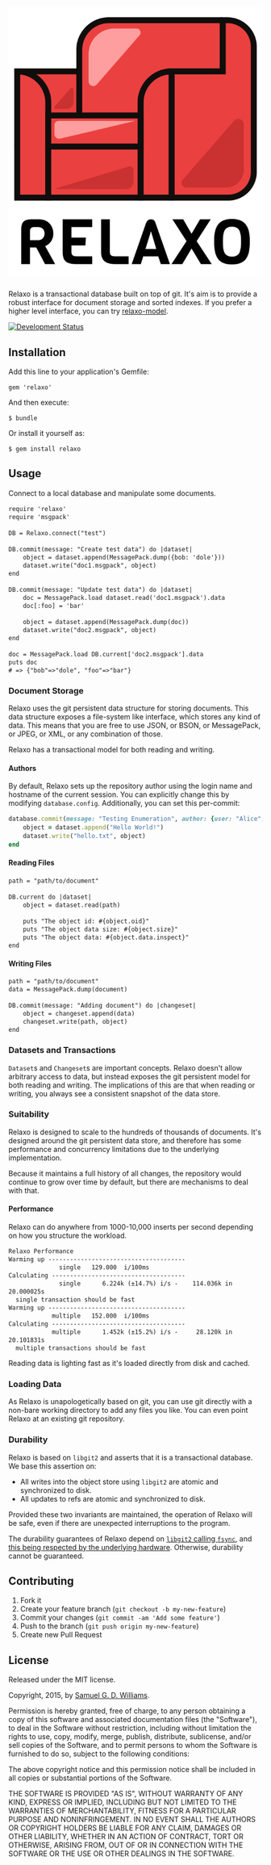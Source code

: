 # ![Relaxo](logo.svg)

Relaxo is a transactional database built on top of git. It's aim is to provide a robust interface for document storage and sorted indexes. If you prefer a higher level interface, you can try [relaxo-model](https://github.com/ioquatix/relaxo-model).

[![Development Status](https://github.com/ioquatix/relaxo/workflows/Development/badge.svg)](https://github.com/ioquatix/relaxo/actions?workflow=Development)

## Installation

Add this line to your application's Gemfile:

	gem 'relaxo'

And then execute:

	$ bundle

Or install it yourself as:

	$ gem install relaxo

## Usage

Connect to a local database and manipulate some documents.

	require 'relaxo'
	require 'msgpack'
	
	DB = Relaxo.connect("test")
	
	DB.commit(message: "Create test data") do |dataset|
		object = dataset.append(MessagePack.dump({bob: 'dole'}))
		dataset.write("doc1.msgpack", object)
	end
	
	DB.commit(message: "Update test data") do |dataset|
		doc = MessagePack.load dataset.read('doc1.msgpack').data
		doc[:foo] = 'bar'
		
		object = dataset.append(MessagePack.dump(doc))
		dataset.write("doc2.msgpack", object)
	end
	
	doc = MessagePack.load DB.current['doc2.msgpack'].data
	puts doc
	# => {"bob"=>"dole", "foo"=>"bar"}

### Document Storage

Relaxo uses the git persistent data structure for storing documents. This data structure exposes a file-system like interface, which stores any kind of data. This means that you are free to use JSON, or BSON, or MessagePack, or JPEG, or XML, or any combination of those.

Relaxo has a transactional model for both reading and writing.

#### Authors

By default, Relaxo sets up the repository author using the login name and hostname of the current session. You can explicitly change this by modifying `database.config`. Additionally, you can set this per-commit:

```ruby
database.commit(message: "Testing Enumeration", author: {user: "Alice", email: "alice@localhost"}) do |dataset|
	object = dataset.append("Hello World!")
	dataset.write("hello.txt", object)
end
```

#### Reading Files

	path = "path/to/document"
	
	DB.current do |dataset|
		object = dataset.read(path)
		
		puts "The object id: #{object.oid}"
		puts "The object data size: #{object.size}"
		puts "The object data: #{object.data.inspect}"
	end

#### Writing Files

	path = "path/to/document"
	data = MessagePack.dump(document)
	
	DB.commit(message: "Adding document") do |changeset|
		object = changeset.append(data)
		changeset.write(path, object)
	end
	
### Datasets and Transactions

`Dataset`s and `Changeset`s are important concepts. Relaxo doesn't allow arbitrary access to data, but instead exposes the git persistent model for both reading and writing. The implications of this are that when reading or writing, you always see a consistent snapshot of the data store.

### Suitability

Relaxo is designed to scale to the hundreds of thousands of documents. It's designed around the git persistent data store, and therefore has some performance and concurrency limitations due to the underlying implementation.

Because it maintains a full history of all changes, the repository would continue to grow over time by default, but there are mechanisms to deal with that.

#### Performance

Relaxo can do anywhere from 1000-10,000 inserts per second depending on how you structure the workload.

	Relaxo Performance
	Warming up --------------------------------------
	              single   129.000  i/100ms
	Calculating -------------------------------------
	              single      6.224k (±14.7%) i/s -    114.036k in  20.000025s
	  single transaction should be fast
	Warming up --------------------------------------
	            multiple   152.000  i/100ms
	Calculating -------------------------------------
	            multiple      1.452k (±15.2%) i/s -     28.120k in  20.101831s
	  multiple transactions should be fast

Reading data is lighting fast as it's loaded directly from disk and cached.

### Loading Data

As Relaxo is unapologetically based on git, you can use git directly with a non-bare working directory to add any files you like. You can even point Relaxo at an existing git repository.

### Durability

Relaxo is based on `libgit2` and asserts that it is a transactional database. We base this assertion on:

- All writes into the object store using `libgit2` are atomic and synchronized to disk.
- All updates to refs are atomic and synchronized to disk.

Provided these two invariants are maintained, the operation of Relaxo will be safe, even if there are unexpected interruptions to the program.

The durability guarantees of Relaxo depend on [`libgit2` calling `fsync`](https://github.com/libgit2/libgit2/pull/4030), and [this being respected by the underlying hardware](http://www.evanjones.ca/intel-ssd-durability.html). Otherwise, durability cannot be guaranteed.

## Contributing

1. Fork it
2. Create your feature branch (`git checkout -b my-new-feature`)
3. Commit your changes (`git commit -am 'Add some feature'`)
4. Push to the branch (`git push origin my-new-feature`)
5. Create new Pull Request

## License

Released under the MIT license.

Copyright, 2015, by [Samuel G. D. Williams](http://www.codeotaku.com/samuel-williams).

Permission is hereby granted, free of charge, to any person obtaining a copy
of this software and associated documentation files (the "Software"), to deal
in the Software without restriction, including without limitation the rights
to use, copy, modify, merge, publish, distribute, sublicense, and/or sell
copies of the Software, and to permit persons to whom the Software is
furnished to do so, subject to the following conditions:

The above copyright notice and this permission notice shall be included in
all copies or substantial portions of the Software.

THE SOFTWARE IS PROVIDED "AS IS", WITHOUT WARRANTY OF ANY KIND, EXPRESS OR
IMPLIED, INCLUDING BUT NOT LIMITED TO THE WARRANTIES OF MERCHANTABILITY,
FITNESS FOR A PARTICULAR PURPOSE AND NONINFRINGEMENT. IN NO EVENT SHALL THE
AUTHORS OR COPYRIGHT HOLDERS BE LIABLE FOR ANY CLAIM, DAMAGES OR OTHER
LIABILITY, WHETHER IN AN ACTION OF CONTRACT, TORT OR OTHERWISE, ARISING FROM,
OUT OF OR IN CONNECTION WITH THE SOFTWARE OR THE USE OR OTHER DEALINGS IN
THE SOFTWARE.
